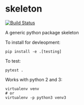 # skeleton


[![Build Status](https://travis-ci.org/jonkeane/skeleton.svg?branch=master)](https://travis-ci.org/jonkeane/skeleton)


A generic python package skeleton 

To install for devleopment:
```
pip install -e .[testing]
```

To test:
```
pytest .
```

Works with python 2 and 3:
```
virtualenv venv
# or 
virtualenv -p python3 venv3
```

